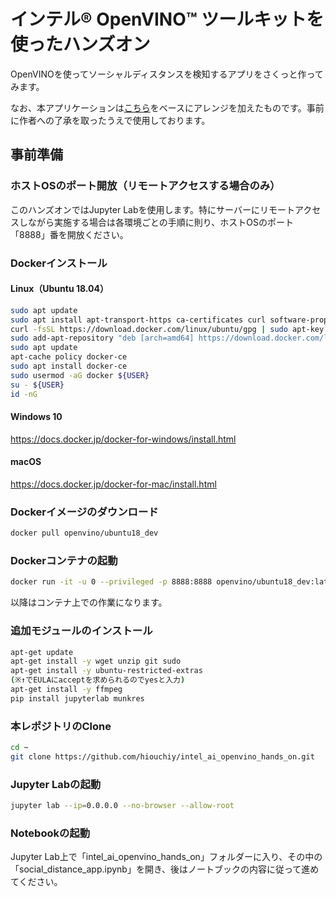 # インテル® OpenVINO™ ツールキットを使ったハンズオン
OpenVINOを使ってソーシャルディスタンスを検知するアプリをさくっと作ってみます。

なお、本アプリケーションは[こちら](https://github.com/AAEONPROJECT/SocialDistance)をベースにアレンジを加えたものです。事前に作者への了承を取ったうえで使用しております。 
 
## 事前準備
### ホストOSのポート開放（リモートアクセスする場合のみ）
このハンズオンではJupyter Labを使用します。特にサーバーにリモートアクセスしながら実施する場合は各環境ごとの手順に則り、ホストOSのポート「8888」番を開放ください。
### Dockerインストール
#### Linux（Ubuntu 18.04）
```Bash
sudo apt update
sudo apt install apt-transport-https ca-certificates curl software-properties-common
curl -fsSL https://download.docker.com/linux/ubuntu/gpg | sudo apt-key add -
sudo add-apt-repository "deb [arch=amd64] https://download.docker.com/linux/ubuntu bionic stable"
sudo apt update
apt-cache policy docker-ce
sudo apt install docker-ce
sudo usermod -aG docker ${USER}
su - ${USER}
id -nG
```
#### Windows 10
https://docs.docker.jp/docker-for-windows/install.html
#### macOS
https://docs.docker.jp/docker-for-mac/install.html
### Dockerイメージのダウンロード
```Bash
docker pull openvino/ubuntu18_dev
```
### Dockerコンテナの起動
```Bash
docker run -it -u 0 --privileged -p 8888:8888 openvino/ubuntu18_dev:latest /bin/bash
```
以降はコンテナ上での作業になります。
### 追加モジュールのインストール
```Bash
apt-get update
apt-get install -y wget unzip git sudo
apt-get install -y ubuntu-restricted-extras　
(※↑でEULAにacceptを求められるのでyesと入力)
apt-get install -y ffmpeg
pip install jupyterlab munkres
```
### 本レポジトリのClone
```Bash
cd ~
git clone https://github.com/hiouchiy/intel_ai_openvino_hands_on.git
```
### Jupyter Labの起動
```Bash
jupyter lab --ip=0.0.0.0 --no-browser --allow-root
```
### Notebookの起動
Jupyter Lab上で「intel_ai_openvino_hands_on」フォルダーに入り、その中の「social_distance_app.ipynb」を開き、後はノートブックの内容に従って進めてください。